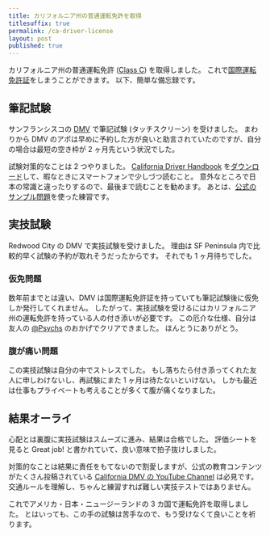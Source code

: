 ```yaml
---
title: カリフォルニア州の普通運転免許を取得
titlesuffix: true
permalink: /ca-driver-license
layout: post
published: true
---
```


カリフォルニア州の普通運転免許 ([Class C](https://www.dmv.ca.gov/portal/dmv/detail/pubs/hdbk/lic_classes)) を取得しました。
これで[国際運転免許証](https://ja.wikipedia.org/wiki/%E5%9B%BD%E9%9A%9B%E9%81%8B%E8%BB%A2%E5%85%8D%E8%A8%B1%E8%A8%BC)をしまうことができます。
以下、簡単な備忘録です。

## 筆記試験

サンフランシスコの [DMV](https://www.dmv.ca.gov/portal/dmv) で筆記試験 (タッチスクリーン) を受けました。
まわりから DMV のアポは早めに予約した方が良いと助言されていたのですが、自分の場合は最短の空き枠が 2 ヶ月先という状況でした。

試験対策的なことは 2 つやりました。
[California Driver Handbook](https://www.dmv.ca.gov/portal/dmv/detail/pubs/hdbk/driver_handbook_toc) を[ダウンロード](https://www.dmv.ca.gov/portal/dmv/detail/mobile)して、暇なときにスマートフォンで少しづつ読むこと。
意外なところで日本の常識と違ったりするので、最後まで読むことを勧めます。
あとは、[公式のサンプル問題](https://www.dmv.ca.gov/portal/dmv/?1dmy&urile=wcm:path:/dmv_content_en/dmv/pubs/interactive/tdrive/exam)を使った練習です。

## 実技試験

Redwood City の DMV で実技試験を受けました。
理由は SF Peninsula 内で比較的早く試験の予約が取れそうだったからです。
それでも 1 ヶ月待ちでした。

### 仮免問題

数年前までとは違い、DMV は国際運転免許証を持っていても筆記試験後に仮免しか発行してくれません。
したがって、実技試験を受けるにはカリフォルニア州の運転免許を持っている人の付き添いが必要です。
この厄介な仕様、自分は友人の [@Psychs](https://twitter.com/psychs) のおかげでクリアできました。
ほんとうにありがとう。

### 腹が痛い問題

この実技試験は自分の中でストレスでした。
もし落ちたら付き添ってくれた友人に申しわけないし、再試験にまた 1 ヶ月は待たないといけない。
しかも最近は仕事もプライベートも考えることが多くて腹が痛くなりました。

## 結果オーライ

心配とは裏腹に実技試験はスムーズに進み、結果は合格でした。
評価シートを見ると Great job! と書かれていて、良い意味で拍子抜けしました。

対策的なことは結果に責任をもてないので割愛しますが、公式の教育コンテンツがたくさん投稿されている [California DMV の YouTube Channel](https://www.youtube.com/user/CaliforniaDMV) は必見です。
交通ルールを理解し、ちゃんと練習すれば難しい実技テストではありません。

これでアメリカ・日本・ニュージーランドの 3 カ国で運転免許を取得しました。
とはいっても、この手の試験は苦手なので、もう受けなくて良いことを祈ります。
